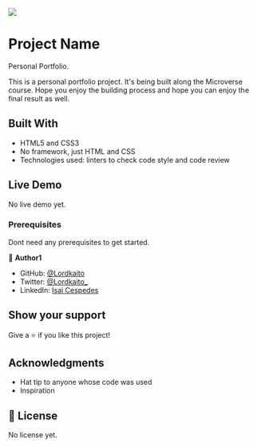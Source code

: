 ![](https://img.shields.io/badge/Microverse-blueviolet)

# Project Name

Personal Portfolio.

This is a personal portfolio project. It's being built along the Microverse course. Hope you enjoy the building process and hope you can enjoy the final result as well.


<!-- Additional description about the project and its features. -->

## Built With

- HTML5 and CSS3
- No framework, just HTML and CSS
- Technologies used: linters to check code style and code review

## Live Demo

No live demo yet.


### Prerequisites

Dont need any prerequisites to get started.

👤 **Author1**

- GitHub: [@Lordkaito](https://github.com/lordkaito)
- Twitter: [@Lordkaito_](https://twitter.com/Lordkaito_)
- LinkedIn: [Isai Cespedes](https://www.linkedin.com/in/isai-c%C3%A9spedes-4164a51b4/)


## Show your support

Give a ⭐️ if you like this project!

## Acknowledgments

- Hat tip to anyone whose code was used
- Inspiration

## 📝 License

No license yet.
